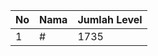 | No | Nama            | Jumlah Level |
|----|-----------------|--------------|
| 1  | #    |    1735        |
